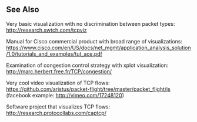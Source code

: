 ## See Also

Very basic visualization with no discrimination between packet types:
<http://research.swtch.com/tcpviz>

Manual for Cisco commercial product with broad range of visualizations:
<https://www.cisco.com/en/US/docs/net_mgmt/application_analysis_solution/1.0/tutorials_and_examples/tut_ace.pdf>

Examination of congestion control strategy with xplot visualization:
<http://marc.herbert.free.fr/TCP/congestion/>

Very cool video visualization of TCP flows:
<https://github.com/aristus/packet-flight/tree/master/packet_flight/js>
(facebook example: <http://vimeo.com/17248120>)

Software project that visualizes TCP flows:
<http://research.protocollabs.com/captcp/>